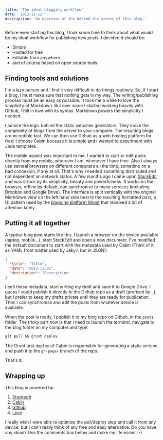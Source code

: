 ```yaml
---
title: 'The ideal blogging workflow'
date: '2013-11-12'
description: 'An overview of the behind-the-scenes of this blog.'
---
```


Before even starting this blog, I took some time to think about what would be my ideal workflow for publishing new posts. I decided it should be:

- Simple
- Hosted for free
- Editable from anywhere
- and of course based on open source tools

## Finding tools and solutions

I'm a lazy person and I find it very difficult to do things routinely. So, if I start a blog, I must make sure that nothing gets in my way. The writing/publishing process must be as easy as possible. It took me a while to love the simplicity of Markdown. But ever since I started working heavily with Github, I fell in love with its syntax. Markdown powers the simplicity I needed.

I admire the logic behind the static websites generators. They move the complexity of blogs from the server to your computer. The resulting blogs are incredible fast. We can then use Github as a web hosting platform for free! I choose [Cabin](http://www.cabinjs.com/) because it is simple and I wanted to experiment with Jade templates.

The mobile aspect was important to me. I wanted to start or edit posts directly from my mobile, wherever I am, whenever I have time. Also I always use several browsers on different computers all the time, sometime on a bad connexion, if any at all. That's why I needed something distributed and not dependent on network status. A few months ago I came upon [StackEdit](https://stackedit.io/) and was struck by its simplicity, beauty and powerfulness. It works on the browser, offline by default, can synchronise to many services (including Dropbox and Google Drive). The interface is split vertically with the original Markdown view on the left hand side next to the resulting formatted post, a UI pattern used by the [blogging platform Ghost](https://ghost.org/) that received a lot of attention lately.

## Putting it all together

A typical blog post starts like this. I launch a browser on the device available (laptop, mobile...), start StackEdit and open a new document. I've modified the default document to start with the metadata used by Cabin (Think of it as YAML front matter used by Jekyll, but in JSON):

```json
{
  "title": "Title",
  "date": "2013-11-01",
  "description": "Description"
}
```

I edit these metadata, start writing my draft and save it to Google Drive. I guess I could publish it directly to the Github repo as a draft (prefixed by `_`), but I prefer to keep my drafts private until they are ready for publication. Then I can synchronise and edit the posts from whatever device is available.

When the post is ready, I publish it to [my blog repo](https://github.com/gmarty/blog) on Github, in the `posts` folder. The tricky part now is that I need to launch the terminal, navigate to the blog folder on my computer and type:

```bash
git pull && grunt deploy
```

The Grunt task `deploy` of Cabin is responsible for generating a static version and push it to the `gh-pages` branch of the repo.

That's it.

## Wrapping up

This blog is powered by:

1. [Stackedit](https://stackedit.io/)
2. [Cabin](http://www.cabinjs.com/)
3. [Github](https://github.com/gmarty/blog)
4. [Love](https://www.google.co.uk/search?q=You're+not+looking+at+the+right+place)

I really wish I were able to optimise the pull/deploy step and call it from any device, but I can't really think of any free and easy alternative. Do you have any ideas? Use the comments box below and make my life easier :-)
